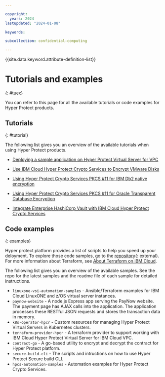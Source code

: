 ```yaml
---

copyright:
  years: 2024
lastupdated: "2024-01-08"

keywords: 

subcollection: confidential-computing

---
```


{{site.data.keyword.attribute-definition-list}}

# Tutorials and examples
{: #tuex}

You can refer to this page for all the available tutorials or code examples for Hyper Protect products.


## Tutorials
{: #tutorial}

The following list gives you an overview of the available tutorials when using Hyper Protect products.

- [Deploying a sample application on Hyper Protect Virtual Server for VPC](https://cloud.ibm.com/docs/vpc?topic=vpc-financial-transaction-confidential-computing-on-hyper-protect-virtual-server-for-vpc)

- [Use IBM Cloud Hyper Protect Crypto Services to Encrypt VMware Disks](https://developer.ibm.com/tutorials/use-hyper-protect-crypto-services-to-encrypt-vmware-disks/)


- [Using Hyper Protect Crypto Services PKCS #11 for IBM Db2 native encryption](https://cloud.ibm.com/docs/hs-crypto?topic=hs-crypto-tutorial-db2-pkcs11)

- [Using Hyper Protect Crypto Services PKCS #11 for Oracle Transparent Database Encryption](https://cloud.ibm.com/docs/hs-crypto?topic=hs-crypto-tutorial-tde-pkcs11)

- [Integrate Enterprise HashiCorp Vault with IBM Cloud Hyper Protect Crypto Services](https://developer.ibm.com/tutorials/integrate-enterprise-vault-ibm-cloud-hyper-protect-crypto-services/)


## Code examples
{: examples}

Hyper protect platform provides a list of scripts to help you speed up your deloyment. To explore those code samples, go to the [repository](https://github.com/ibm-hyper-protect){: external}. For more information about Terraform, see [About Terraform on IBM Cloud](/docs/ibm-cloud-provider-for-terraform?topic=ibm-cloud-provider-for-terraform-about).

The following list gives you an overview of the available samples. See the repo for the latest samples and the readme file of each sample for detailed instructions. 

- `linuxone-vsi-automation-samples` - Ansible/Terraform examples for IBM Cloud LinuxONE and z/OS virtual server instances. 
- `paynow-website` - A node.js Express app serving the PayNow website. The payment page has AJAX calls into the application. The application processes these RESTful JSON requests and stores the transaction data in memory.
- `k8s-operator-hpcr` - Custom resources for managing Hyper Protect Virtual Servers in Kubernetes clusters.
- `terraform-provider-hpcr` -  A terraform provider to support working with IBM Cloud Hyper Protect Virtual Server for IBM Cloud VPC.
- `contract-go` - A go-based utility to encrypt and decrypt the contract for Hyper Protect platform.
- `secure-build-cli` - The scripts and intructions on how to use Hyper Protect Secure build CLI.
- `hpcs-automation-samples` - Automation examples for Hyper Protect Crypto Services.





